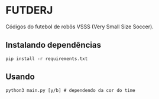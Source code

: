 # FUTDERJ

Códigos do futebol de robôs VSSS (Very Small Size Soccer).

## Instalando dependências
```
pip install -r requirements.txt
```

## Usando
```
python3 main.py [y/b] # dependendo da cor do time
```

